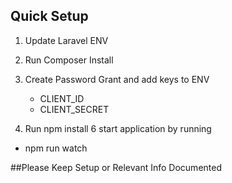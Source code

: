 ## Quick Setup
1. Update Laravel ENV
2. Run Composer Install
3. Create Password Grant and add keys to ENV
    - CLIENT_ID
    - CLIENT_SECRET
    
 4. Run npm install
 6 start application by running
 - npm run watch
 
 
##Please Keep Setup or Relevant Info Documented
